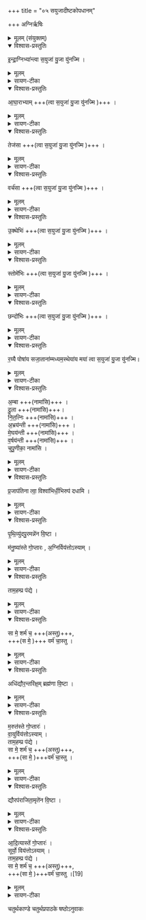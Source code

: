 +++
title = "०५ सयुजादीष्टकोपधानम्"

+++
अग्निर्ऋषिः


<details><summary>मूलम् (संयुक्तम्)</summary>

इ॒न्द्रा॒ग्निभ्या॑न्त्वा स॒युजा॑ यु॒जा यु॑नज्म्याघा॒राभ्या॒न्तेज॑सा॒ वर्च॑सो॒क्थेभि॒स्स्तोमे॑भि॒श्छन्दो॑भी र॒य्यै पोषा॑य सजा॒ताना॑म्मध्यम॒स्थेया॑य॒ मया॑ त्वा स॒युजा॑ यु॒जा यु॑नज्म्य॒म्बा दु॒ला नि॑त॒त्निर॒भ्रय॑न्ती मे॒घय॑न्ती व॒र्षय॑न्ती चुपु॒णीका॒ नामा॑सि प्र॒जाप॑तिना त्वा॒ विश्वा॑भिर्धी॒भिरुप॑ दधामि पृथि॒व्यु॑दपु॒रमन्ने॑न वि॒ष्टा म॑नु॒ष्या॑स्ते गो॒प्तारो॒ऽग्निर्विय॑त्तोऽस्या॒न्ताम॒हम्प्र प॑द्ये॒ सा [18]  मे॒ शर्म॑ च॒ वर्म॑ चा॒स्त्वधि॑द्यौर॒न्तरि॑क्ष॒म्ब्रह्म॑णा वि॒ष्टा म॒रुत॑स्ते गो॒प्तारो॑ वा॒युर्विय॑त्तोऽस्या॒न्ताम॒हम्प्र प॑द्ये॒ सा मे॒ शर्म॑ च॒ वर्म॑ चास्तु॒ द्यौरप॑राजिता॒मृते॑न वि॒ष्टादि॒त्यास्ते॑ गो॒प्तार॒स्सूर्यो॒ विय॑त्तोऽस्या॒न्ताम॒हम्प्र प॑द्ये॒ सा मे॒ शर्म॑ च॒ वर्म॑ चास्तु ॥  
[19]  
</details>

<details open><summary>विश्वास-प्रस्तुतिः</summary>

इ॒न्द्रा॒ग्निभ्या॑न्त्वा स॒युजा॑ यु॒जा यु॑नज्मि ।
</details>

<details><summary>मूलम्</summary>

इ॒न्द्रा॒ग्निभ्या॑न्त्वा स॒युजा॑ यु॒जा यु॑नज्मि ।
</details>

<details><summary>सायण-टीका</summary>

(अथ चतुर्थकाण्डे चतुर्थप्रपाठके पञ्चमोऽनुवाकः)।
चतुर्थेऽनुवाके छन्दोभिधा इष्टका उक्ताः ।  
अथ पञ्चमे सयुजादय इष्टका उच्यन्ते ।  
कल्पः—“इन्द्राग्निभ्यां त्वा सयुजा युजा युनज्गीत्यग्नौ सयुजः” इति।  
पाठस्तु— इन्द्राग्निभ्यामिति ।  
सह योजयतीति सयुक् ।  
उत्तरेण युक्शब्देन संबन्धोऽमिधीयते ।  
हे इष्टक इन्द्राग्निभ्यां सह तव योजयिता यः संबन्धस्तेन संबन्धेनाहं त्वां युनज्मीह क्षेत्रे युक्तां करोमि ।  
आधाराभ्यामित्यादिभिः सप्तभि  
२०७२ ( षड्भि ) स्तृतीयान्तैः सह प्रत्येकं त्वा सयुजेत्यादिशेषस्थानुषङ्गे सति षण्मन्त्राः संपद्यन्ते ।   
</details>

<details open><summary>विश्वास-प्रस्तुतिः</summary>

आ॒घा॒राभ्याम् +++(त्वा स॒युजा॑ यु॒जा यु॑नज्मि )+++ ।  
</details>

<details><summary>मूलम्</summary>

आ॒घा॒राभ्याम् +++(त्वा स॒युजा॑ यु॒जा यु॑नज्मि )+++ ।  
</details>

<details><summary>सायण-टीका</summary>

आधाराबाहुती ।
</details>

<details open><summary>विश्वास-प्रस्तुतिः</summary>

तेज॑सा +++(त्वा स॒युजा॑ यु॒जा यु॑नज्मि )+++ ।  
</details>

<details><summary>मूलम्</summary>

तेज॑सा +++(त्वा स॒युजा॑ यु॒जा यु॑नज्मि )+++ ।  
</details>

<details><summary>सायण-टीका</summary>

तेजः कान्तिः ।  
</details>

<details open><summary>विश्वास-प्रस्तुतिः</summary>

वर्च॑सा +++(त्वा स॒युजा॑ यु॒जा यु॑नज्मि )+++ ।  
</details>

<details><summary>मूलम्</summary>

वर्च॑सा +++(त्वा स॒युजा॑ यु॒जा यु॑नज्मि )+++ ।  
</details>

<details><summary>सायण-टीका</summary>

वर्चो धनम् ।  
</details>

<details open><summary>विश्वास-प्रस्तुतिः</summary>

उ॒क्थेभिः॑ +++(त्वा स॒युजा॑ यु॒जा यु॑नज्मि )+++ ।  
</details>

<details><summary>मूलम्</summary>

उ॒क्थेभिः॑ +++(त्वा स॒युजा॑ यु॒जा यु॑नज्मि )+++ ।  
</details>

<details><summary>सायण-टीका</summary>

उक्थानि शस्राणि ।  
</details>

<details open><summary>विश्वास-प्रस्तुतिः</summary>

स्तोमे॑भिः +++(त्वा स॒युजा॑ यु॒जा यु॑नज्मि )+++ ।  
</details>

<details><summary>मूलम्</summary>

स्तोमे॑भिः +++(त्वा स॒युजा॑ यु॒जा यु॑नज्मि )+++ ।  
</details>

<details><summary>सायण-टीका</summary>

स्तोमानि स्तोत्राणि ।   
</details>

<details open><summary>विश्वास-प्रस्तुतिः</summary>

छन्दो॑भिः +++(त्वा स॒युजा॑ यु॒जा यु॑नज्मि )+++ ।  
</details>

<details><summary>मूलम्</summary>

छन्दो॑भिः +++(त्वा स॒युजा॑ यु॒जा यु॑नज्मि )+++ ।  
</details>

<details><summary>सायण-टीका</summary>

छन्दांसि गायात्रादीनि ।   
</details>

<details open><summary>विश्वास-प्रस्तुतिः</summary>

र॒य्यै पोषा॑य सजा॒ताना॑म्मध्यम॒स्थेया॑य मया॑ त्वा स॒युजा॑ यु॒जा यु॑नज्मि।  
</details>

<details><summary>मूलम्</summary>

र॒य्यै पोषा॑य सजा॒ताना॑म्मध्यम॒स्थेया॑य मया॑ त्वा स॒युजा॑ यु॒जा यु॑नज्मि।  
</details>

<details><summary>सायण-टीका</summary>

रय्या इत्यादिरष्टमो मन्त्रः ।  
रय्ये धनार्थं पोषाय पुष्ट्यर्थं सजातानां मध्यमस्थेयाय ज्ञातीनां मध्ये मुख्यत्वेनावस्थानार्थं हे इष्टके मया सह तव योजयिता यः संबन्धस्तेन संवन्धेन त्वामिह क्षेत्रे युक्तां करोमि ।  
एतैर्मन्त्रैः साध्यमुपघानं विधत्ते— “सर्वाभ्यो वै देवताभ्योऽग्निश्चीयते यत्सयुजो नोपदध्याद्देवता अस्याग्नीं युञ्जीरन्यत्सयुज उपदधात्यात्मनैवैनꣳ सयुजं चिनुते नाग्निना व्यृध्यतेऽथो यथा पुरुषः स्रावभिः संतत एवमेवैताभिरग्निः संततः” [सं. का. ५ प्र. ३ अ. ९] इति।  
योऽयं चीयमानोऽग्निः स सर्वदेवतार्थः ।  
तथा सति सयुजाख्यानामिष्टकानामनुपधाने सत्यस्यान्निमिन्द्राग्न्याघारादिदेवताः परित्यजेयुः ।   

देवताभिः सहाग्निं योजयन्तीति सयुजो मन्त्राः ।  
तैर्मन्त्रैरुपधेया इष्टका अपि सयुजः ।  
तासामुपधानेसति यजमानः स्वेन सह योजयित्वाऽग्निं चितवान्भवति ।  
ततो नाग्निना वियुक्तो भवति ।  
अपि च यथा लोके पुरुषः स्रावभिः शरीरे सर्वतो व्याप्तस्तद्वदेता भिरिष्टकाभिरग्निः सर्वतो व्याप्तो भवति ।  
तस्मादेता उपद्ध्यात् ।  
</details>

<details open><summary>विश्वास-प्रस्तुतिः</summary>

अ॒म्बा +++(नामा॑सि)+++ ।   
दु॒ला +++(नामा॑सि)+++।   
नि॒त॒त्निः +++(नामा॑सि)+++ ।   
अ॒भ्रय॑न्ती +++(नामा॑सि)+++ ।   
मे॒घय॑न्ती +++(नामा॑सि)+++ ।   
व॒र्षय॑न्ती +++(नामा॑सि)+++ ।   
चुपु॒णीका॒ नामा॑सि ।  
</details>

<details><summary>मूलम्</summary>

अ॒म्बा +++(नामा॑सि)+++ ।   
दु॒ला +++(नामा॑सि)+++।   
नि॒त॒त्निः +++(नामा॑सि)+++ ।   
अ॒भ्रय॑न्ती +++(नामा॑सि)+++ ।   
मे॒घय॑न्ती +++(नामा॑सि)+++ ।   
व॒र्षय॑न्ती +++(नामा॑सि)+++ ।   
चुपु॒णीका॒ नामा॑सि ।  
</details>

<details><summary>सायण-टीका</summary>

कल्पः—“अम्बा नामासीति सप्त कृत्तिकाः” इति ।  
पाठस्तु— अम्बा दुलेति ।  
अम्वातिचुपुणीकान्तानि सप्त षदानि सप्तानां कृत्तिकादेवीनां नामानि ।  
नामासीत्यादिशेषः सर्वेष्वपि पदेष्वनुपज्यते ।  
ततः सप्तैते मन्त्राः ।  
हे इष्टके या कृत्तिकाऽम्बानामा तद्र्पा त्वमसि ।  
एवं दुला नामासीत्यादिकं योजनियम् ।  
</details>

<details open><summary>विश्वास-प्रस्तुतिः</summary>

प्र॒जाप॑तिना त्वा॒ विश्वा॑भिर्धी॒भिरुप॑ दधामि ।  
</details>

<details><summary>मूलम्</summary>

प्र॒जाप॑तिना त्वा॒ विश्वा॑भिर्धी॒भिरुप॑ दधामि ।  
</details>

<details><summary>सायण-टीका</summary>

तादृशी त्वं [ शींत्वां ] प्रजापतिना देवेन प्रेरिता या अस्मद्बुद्ध्यस्ताभिः सर्वाभिरुपदधामि, सावधानोऽहं बुद्धिवैचित्र्येण सम्यगुपदधामीत्यर्थः ।   

एतैर्मन्त्रः साध्यमुपधानं विधत्ते— अग्निना वै देवाः सुवर्गं लोकमायन्ता अमूः कृत्तिका अभवन्यस्थैतां  २०७३ उपधीयन्ते सुवर्गमेम लोकमेति गच्छति प्रकाशं चित्रमेव भवति” (सं. का. ५ प्र. ३ अ. ९) इति।  
पूर्वमेताभिरिष्टकाभिश्चितेनाग्निना देवाः स्वर्गं प्राप्ताः ।  
ताश्चेष्टकास्तैः सहगत्वा तत्रामूर्दृश्ममानाः कृत्तिका अभवन् ।  
अतस्तदुपधानेन स्वर्गप्राप्तिर्भवति ।  किंच, अनेन स्वर्गे प्रकाशं प्राप्नेति ।  
विचित्रमाभरणादिकं चास्य भवति ।  
</details>

<details open><summary>विश्वास-प्रस्तुतिः</summary>

पृ॒थि॒व्यु॑दपु॒रमन्ने॑न वि॒ष्टा  ।  

म॑नु॒ष्या॑स्ते गो॒प्तारः ,
अ॒ग्निर्विय॑त्तोऽस्याम् ।  
</details>

<details><summary>मूलम्</summary>

पृ॒थि॒व्यु॑दपु॒रमन्ने॑न वि॒ष्टा  ।  

म॑नु॒ष्या॑स्ते गो॒प्तारः ,
अ॒ग्निर्विय॑त्तोऽस्याम् ।  
</details>

<details><summary>सायण-टीका</summary>

कल्पः—“पृथिव्युदपुरमन्नेनेति मण्डलेष्टकाम्” इति।  
पाठस्तु— पृथिव्युदपुरमिति ।   अन्नेन विष्टा न्नेन संपूर्णा या पृथिवी हे इष्टके सा पृथिव्युदपुरमुदकसंपूर्णं [ पुरम् ] ।   मनुष्यास्ते तव गोप्तारो रक्षितारः ।   अस्यां पृथिव्यामग्निर्वियत्तो रक्षणाय विशेषेण प्रयत्नवान्।  
</details>

<details open><summary>विश्वास-प्रस्तुतिः</summary>

ताम॒हम्प्र प॑द्ये ।  
</details>

<details><summary>मूलम्</summary>

ताम॒हम्प्र प॑द्ये ।  
</details>

<details><summary>सायण-टीका</summary>

[ तां ] तादृशीं पृथिवीरूपां त्वामिष्टकामहं प्रपद्ये प्राप्नोमि ।   

</details>
<details open><summary>विश्वास-प्रस्तुतिः</summary>

सा  मे॒ शर्म॑ च॒ +++(अस्तु)+++,   
+++(स  मे॒ )+++ वर्म॑ चा॒स्तु ।
</details>

<details><summary>मूलम्</summary>

सा  मे॒ शर्म॑ च॒ +++(अस्तु)+++,   
+++(स  मे॒ )+++ वर्म॑ चा॒स्तु ।
</details>

<details><summary>सायण-टीका</summary>

सा तथाविधेष्टका मे मम यजमानस्य शर्म शरणं गृहस्थानमस्तु ।   
वर्म च रक्षणार्थं कवचस्थानीयमप्यस्तु ।  
</details>

<details open><summary>विश्वास-प्रस्तुतिः</summary>

अधि॑द्यौर॒न्तरि॑क्ष॒म् ब्रह्म॑णा वि॒ष्टा ।  
</details>

<details><summary>मूलम्</summary>

अधि॑द्यौर॒न्तरि॑क्ष॒म् ब्रह्म॑णा वि॒ष्टा ।  
</details>

<details><summary>सायण-टीका</summary>

कल्पः—“अधिद्यौरिति मण्डलेष्टकाम” इति।   पाठस्तु—अधिद्यौरन्तरिक्षमिति ।   ब्रह्मणा विष्टा प्रोढेन जनेन विष्टा युक्ताऽधिद्यौर्दिवोऽप्यधिका या पूः साऽन्तरिक्षमन्तरिक्षनामकं हे इष्टके तव पुरम् ।  
</details>

<details open><summary>विश्वास-प्रस्तुतिः</summary>

म॒रुत॑स्ते गो॒प्तारः॑ ।  
वा॒युर्विय॑त्तोऽस्याम् ।  
ताम॒हम्प्र प॑द्ये ।  
सा  मे॒ शर्म॑ च॒ +++(अस्तु)+++,   
+++(सा मे॒ )+++वर्म॑ चा॒स्तु ।
</details>

<details><summary>मूलम्</summary>

म॒रुत॑स्ते गो॒प्तारः॑ ।  
वा॒युर्विय॑त्तोऽस्याम् ।  
ताम॒हम्प्र प॑द्ये ।  
सा  मे॒ शर्म॑ च॒ +++(अस्तु)+++,   
+++(सा मे॒ )+++वर्म॑ चा॒स्तु ।
</details>

<details><summary>सायण-टीका</summary>

मरुतो वायवस्तेष्वेको मुख्यो वायुः।   शेषं पूर्ववत् ।  
</details>

<details open><summary>विश्वास-प्रस्तुतिः</summary>

द्यौरप॑राजिता॒मृते॑न वि॒ष्टा ।  
</details>

<details><summary>मूलम्</summary>

द्यौरप॑राजिता॒मृते॑न वि॒ष्टा ।  
</details>

<details><summary>सायण-टीका</summary>

कल्पः—“द्यौरपुराजितेति मण्डलेष्टकाम्” इति।   पाठस्तु— द्यौरपराजितेति ।   अमृतेन विष्टा पीयूषेण पूर्णा द्यौर्द्युलोकाख्या हे इष्टके तव पूः केनाप्यपराजिता ।   
</details>

<details open><summary>विश्वास-प्रस्तुतिः</summary>

आ॒दि॒त्यास्ते॑ गो॒प्तारः॑ ।   
सूर्यो॒ विय॑त्तोऽस्याम् ।  
ताम॒हम्प्र प॑द्ये   ।  
सा  मे॒ शर्म॑ च॒ +++(अस्तु)+++,   
+++(सा मे॒ )+++वर्म॑ चा॒स्तु ।[19]  
</details>

<details><summary>मूलम्</summary>

आ॒दि॒त्यास्ते॑ गो॒प्तारः॑ ।   
सूर्यो॒ विय॑त्तोऽस्याम् ।  
ताम॒हम्प्र प॑द्ये   ।  
सा  मे॒ शर्म॑ च॒ +++(अस्तु)+++,   
+++(सा मे॒ )+++वर्म॑ चा॒स्तु ।[19]  
</details>

<details><summary>सायण-टीका</summary>

आदित्या द्वादशसंख्याकास्तेष्वेको मुख्यः सूर्यः ।   शेषं पूर्ववत् ।


एतैर्मन्त्रैः साध्यमुमधानं विधत्ते— “मण्डलेष्टका उप दधातीमे वै लोका मण्डलेष्टका इमे स्त्रलु वै लोका देवपुरा देवपुरा एव प्र विशति नाऽऽर्तिमार्छत्याग्निं चिक्यानः” [सं. का. ५ प्र. ३ अ. ९] इति।  
मण्डलाख्या इष्टकास्तिस्रः प्रथममध्यमोत्तमचितिषूपदध्यात् ।   तासां चेष्ट  २०७४ कानां लोकत्रयरूपत्वाल्लोकत्रयस्य देवपुरत्वाद्दवेपुरा एवाग्निचित्प्रविशति ।   अग्निं चिन्वानो न नाशं प्राप्नोति ।  

अत्र विनियोगसंग्रहः–  
इन्द्रेति सयुजस्त्वष्टा आदारादिपदेष्वपि ।  
अनुषङ्गस्त्वेति तथा रय्या इत्यष्टमो मतः ॥    
अभ्बेति कृत्तिकाः सप्त नामासीत्यनुषज्यते ।  
पृथिविभिर्मण्डलाख्या मन्त्रा अष्टादशेरिताः ॥    
इति श्रीमत्सायणाचार्यविरचिते माधवीये वेदार्थप्रकाशे कृष्णयजुर्वेदीयतैत्तिरीयसंहिताभाष्ये चतुर्थकाण्डे चतुर्थप्रपाठकेऽ पञ्चमोऽनुवाकः ॥  ५ ॥
</details>

चतुर्थकाण्डे चतुर्थप्रपाठके षष्ठोऽनुवाकः